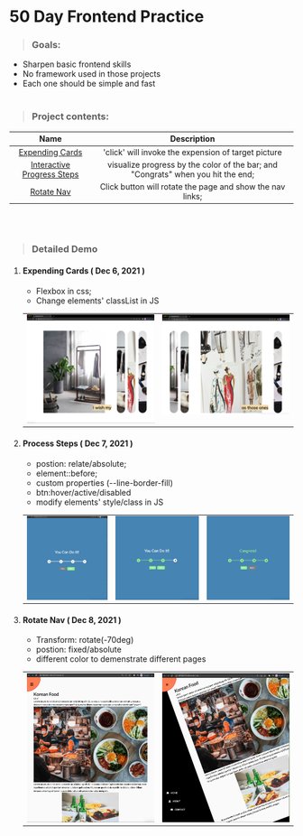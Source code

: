 # 50 Day Frontend Practice

> <h3> Goals: </h3>

- Sharpen basic frontend skills
- No framework used in those projects
- Each one should be simple and fast
  <br/>
  <br/>

> <h3> Project contents:</h3>

|               Name                |                                   Description                                    |
| :-------------------------------: | :------------------------------------------------------------------------------: |
|      [Expending Cards](#p1)       |               'click' will invoke the expension of target picture                |
| [Interactive Progress Steps](#p2) | visualize progress by the color of the bar; and "Congrats" when you hit the end; |
|         [Rotate Nav](#p3)         |            Click button will rotate the page and show the nav links;             |

<br/>
<br/>

>  <h3> Detailed Demo</h3>

<ol>
  <li><h4 id='p1'>Expending Cards ( Dec 6, 2021 )</h4>
    <ul>
      <li>Flexbox in css; </li>
      <li>Change elements' classList in JS</li>
    </ul>
  </li>
  <div>
  <table>
          <tr>
            <td valign="top"><img src="https://github.com/JiangyanLiNEU/50DayFrontend/blob/main/readmeIMG/1-1.png"/></td>
            <td valign="top"><img src="https://github.com/JiangyanLiNEU/50DayFrontend/blob/main/readmeIMG/1-2.png"/></td>
          </tr>
        </table>
  </div>
  <li><h4 id='p2'>Process Steps ( Dec 7, 2021 )</h4>
    <ul>
      <li>postion: relate/absolute;</li>
      <li>element::before; </li>
      <li>custom properties (--line-border-fill)</li>
      <li>btn:hover/active/disabled</li>
      <li>modify elements' style/class in JS</li>
    </ul>
  </li>
  <div>
  <table>
          <tr>
            <td valign="top"><img src="https://github.com/JiangyanLiNEU/50DayFrontend/blob/main/readmeIMG/2-1.png"/></td>
            <td valign="top"><img src="https://github.com/JiangyanLiNEU/50DayFrontend/blob/main/readmeIMG/2-2.png"/></td>
            <td valign="top"><img src="https://github.com/JiangyanLiNEU/50DayFrontend/blob/main/readmeIMG/2-3.png"/></td>
          </tr>
        </table>
  </div>

  <li><h4 id='p3'>Rotate Nav ( Dec 8, 2021 )</h4>
    <ul>
      <li>Transform: rotate(-70deg) </li>
      <li>postion: fixed/absolute</li>
      <li>different color to demenstrate different pages</li>
    </ul>
  </li>
  <div>
  <table>
          <tr>
            <td valign="top"><img src="./readmeIMG/3-1.png"/></td>
            <td valign="top"><img src="./readmeIMG/3-2.png"/></td>
          </tr>
        </table>
  </div>
</ol>
